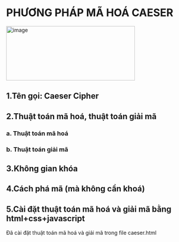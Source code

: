 # PHƯƠNG PHÁP MÃ HOÁ CAESER
<img width="346" height="146" alt="image" src="https://github.com/user-attachments/assets/6f1ee22d-835c-4fd7-94cf-50df3658ca04" />

## 1.Tên gọi: Caeser Cipher
## 2.Thuật toán mã hoá, thuật toán giải mã
### a. Thuật toán mã hoá
### b. Thuật toán giải mã
## 3.Không gian khóa
## 4.Cách phá mã (mà không cần khoá)
## 5.Cài đặt thuật toán mã hoá và giải mã bằng html+css+javascript
Đã cài đặt thuật toán mã hoá và giải mã trong file caeser.html
